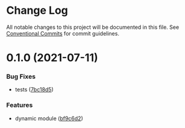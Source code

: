 # Change Log

All notable changes to this project will be documented in this file.
See [Conventional Commits](https://conventionalcommits.org) for commit guidelines.

# 0.1.0 (2021-07-11)


### Bug Fixes

* tests ([7bc18d5](https://github.com/trejgun/common-packages/commit/7bc18d5a5dcc2ca9e44da538dbfab24c27171750))


### Features

* dynamic module ([bf9c6d2](https://github.com/trejgun/common-packages/commit/bf9c6d29d1214e5b5c8a463c106d4c0bc5e4763b))
